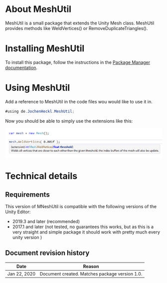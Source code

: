 # About MeshUtil

MeshUtil is a small package that extends the Unity Mesh class.
MeshUtil provides methods like WeldVertices() or RemoveDuplicateTriangles().

# Installing MeshUtil

To install this package, follow the instructions in the [Package Manager documentation](https://docs.unity3d.com/Packages/com.unity.package-manager-ui@latest/index.html). 

<a name="UsingPackageName"></a>
# Using MeshUtil

Add a reference to MeshUtil in the code files wou would like to use it in.

```csharp
#using de.JochenHeckl.MeshUtil;
```

Now you should be able to simply use the extensions like this:

![Example Useage of WeldVertices()](images/WeldVerticesUsage.png)

# Technical details
## Requirements

This version of MNeshUtil is compatible with the following versions of the Unity Editor:

* 2019.3 and later (recommended)
* 2017.1 and later (not tested, no guarantees this works, but as this is a very straight and simple package it should work with pretty much every unity version )


## Document revision history
|Date|Reason|
|---|---|
|Jan 22, 2020|Document created. Matches package version 1.0.|
>>>